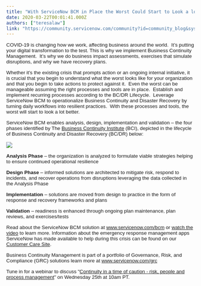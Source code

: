 ```yaml
---
title: "With ServiceNow BCM in Place the Worst Could Start to Look a lot Better"
date: 2020-03-22T00:01:41.000Z
authors: ["teresalaw"]
link: "https://community.servicenow.com/community?id=community_blog&sys_id=c056273b1b6f04d4ada243f6fe4bcbc2"
---
```

<p><span style="font-family: helvetica; font-size: 10pt;">COVID-19 is changing how we work, affecting business around the world.  It’s putting your digital transformation to the test. This is why we implement Business Continuity Management.  It’s why we do business impact assessments, exercises that simulate disruptions, and why we have recovery plans.</span></p>
<p><span style="font-family: helvetica; font-size: 10pt;">Whether it&#39;s the existing crisis that prompts action or an ongoing internal initiative, it is crucial that you begin to understand what the worst looks like for your organization and that you begin to take actions to protect against it.  Even the worst can be manageable assuming the right processes and tools are in place.  Establish and implement recurring processes according to the BC/DR Lifecycle.  Leverage ServiceNow BCM to operationalize Business Continuity and Disaster Recovery by turning daily workflows into resilient practices.  With these processes and tools, the worst will start to look a lot better.</span></p>
<p><span style="font-family: helvetica; font-size: 10pt;">ServiceNow BCM enables analysis, design, implementation and validation – the four phases identified by The <a href="https://www.thebci.org/knowledge/introduction-to-business-continuity.html" rel="nofollow">Business Continuity Institute</a> (BCI), depicted in the lifecycle of Business Continuity and Disaster Recovery (BC/DR) below: </span></p>
<p><span style="font-family: helvetica; font-size: 10pt;"><img src="https://community.servicenow.com/3aa4e3771b6f04d4ada243f6fe4bcb11.iix" /></span></p>
<p><span style="font-family: helvetica; font-size: 10pt;"><strong>Analysis Phase</strong> – the organization is analyzed to formulate viable strategies helping to ensure continued operational resilience</span></p>
<p><span style="font-family: helvetica; font-size: 10pt;"><strong>Design Phase</strong> – informed solutions are architected to mitigate risk, respond to incidents, and recover operations from disruptions leveraging the data collected in the Analysis Phase</span></p>
<p><span style="font-family: helvetica; font-size: 10pt;"><strong>Implementation</strong> – solutions are moved from design to practice in the form of response and recovery frameworks and plans</span></p>
<p><span style="font-family: helvetica; font-size: 10pt;"><strong>Validation</strong> – readiness is enhanced through ongoing plan maintenance, plan reviews, and exercises/tests</span></p>
<p><span style="font-family: helvetica; font-size: 10pt;">Read about the ServiceNow BCM solution at <a href="https://www.servicenow.com/products/business-continuity-management.html" rel="nofollow">www.servicenow.com/bcm</a> or <a href="https://vimeo.com/394477156" rel="nofollow">watch the video</a> to learn more. Information about the emergency response management apps ServiceNow has made available to help during this crisis can be found on our <a href="https://www.servicenow.com/solutions/crisis-management.html" rel="nofollow">Customer Care Site</a>.</span></p>
<p><span style="font-family: helvetica; font-size: 10pt;">Business Continuity Management is part of a portfolio of Governance, Risk, and Compliance (GRC) solutions learn more at <a href="https://www.servicenow.com/products/governance-risk-and-compliance.html" rel="nofollow">www.servicenow.com/grc</a></span></p>
<p><span style="font-family: helvetica; font-size: 10pt;">Tune in for a webinar to discuss &#34;<a href="https://go.servicenow.com/LP&#61;14362" rel="nofollow">Continuity in a time of caution - risk, people and process management</a>&#34; on Wednesday 25th at 10am PT.</span></p>